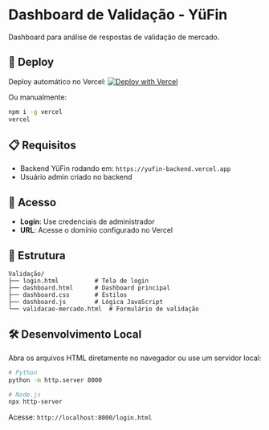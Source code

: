 # Dashboard de Validação - YüFin

Dashboard para análise de respostas de validação de mercado.

## 🚀 Deploy

Deploy automático no Vercel: [![Deploy with Vercel](https://vercel.com/button)](https://vercel.com/new)

Ou manualmente:

```bash
npm i -g vercel
vercel
```

## 📋 Requisitos

- Backend YüFin rodando em: `https://yufin-backend.vercel.app`
- Usuário admin criado no backend

## 🔐 Acesso

- **Login**: Use credenciais de administrador
- **URL**: Acesse o domínio configurado no Vercel

## 📁 Estrutura

```
Validação/
├── login.html          # Tela de login
├── dashboard.html      # Dashboard principal
├── dashboard.css       # Estilos
├── dashboard.js        # Lógica JavaScript
└── validacao-mercado.html  # Formulário de validação
```

## 🛠️ Desenvolvimento Local

Abra os arquivos HTML diretamente no navegador ou use um servidor local:

```bash
# Python
python -m http.server 8000

# Node.js
npx http-server
```

Acesse: `http://localhost:8000/login.html`



